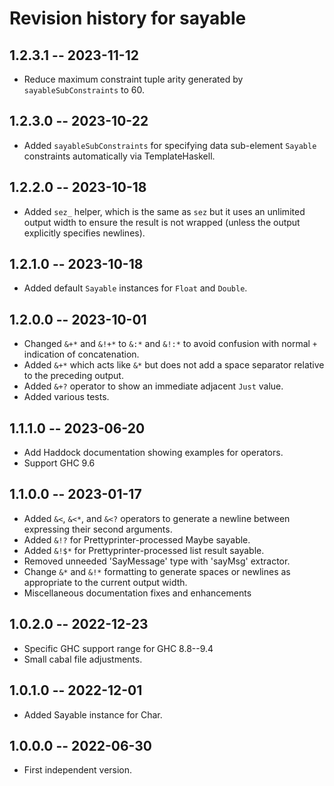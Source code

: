 # Revision history for sayable

## 1.2.3.1 -- 2023-11-12

* Reduce maximum constraint tuple arity generated by `sayableSubConstraints` to
  60.

## 1.2.3.0 -- 2023-10-22

* Added `sayableSubConstraints` for specifying data sub-element `Sayable`
  constraints automatically via TemplateHaskell.

## 1.2.2.0 -- 2023-10-18

* Added `sez_` helper, which is the same as `sez` but it uses an unlimited output
  width to ensure the result is not wrapped (unless the output explicitly
  specifies newlines).

## 1.2.1.0 -- 2023-10-18

* Added default `Sayable` instances for `Float` and `Double`.

## 1.2.0.0 -- 2023-10-01

* Changed `&+*` and `&!+*` to `&:*` and `&!:*` to avoid confusion with normal `+`
  indication of concatenation.
* Added `&+*` which acts like `&*` but does not add a space separator relative to
  the preceding output.
* Added `&+?` operator to show an immediate adjacent `Just` value.
* Added various tests.

## 1.1.1.0 -- 2023-06-20

* Add Haddock documentation showing examples for operators.
* Support GHC 9.6

## 1.1.0.0 -- 2023-01-17

* Added `&<`, `&<*`, and `&<?` operators to generate a newline between expressing
  their second arguments.
* Added `&!?` for Prettyprinter-processed Maybe sayable.
* Added `&!$*` for Prettyprinter-processed list result sayable.
* Removed unneeded 'SayMessage' type with 'sayMsg' extractor.
* Change `&*` and `&!*` formatting to generate spaces or newlines as appropriate
  to the current output width.
* Miscellaneous documentation fixes and enhancements

## 1.0.2.0 -- 2022-12-23

* Specific GHC support range for GHC 8.8--9.4
* Small cabal file adjustments.

## 1.0.1.0 -- 2022-12-01

* Added Sayable instance for Char.

## 1.0.0.0 -- 2022-06-30

* First independent version.
